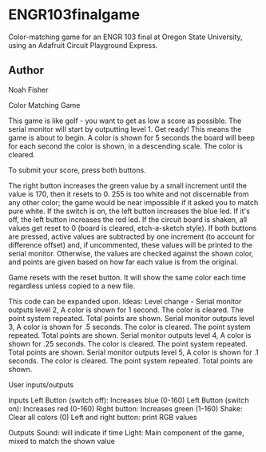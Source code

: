 # ENGR103finalgame
Color-matching game for an ENGR 103 final at Oregon State University, using an Adafruit Circuit Playground Express. 

## Author
Noah Fisher

Color Matching Game

This game is like golf - you want to get as low a score as possible. 
The serial monitor will start by outputting level 1. Get ready! This means the game is about to begin.
A color is shown for 5 seconds the board will beep for each second the color is shown, in a descending scale. The color is cleared.

To submit your score, press both buttons. 

The right button increases the green value by a small increment until the value is 170, then it resets to 0. 255 is too white and not discernable from any other color; the game would be near impossible if it asked you to match pure white. 
If the switch is on, the left button increases the blue led. If it's off, the left button increases the red led. 
If the circuit board is shaken, all values get reset to 0 (board is cleared, etch-a-sketch style). 
If both buttons are pressed, active values are subtracted by one increment (to account for difference offset) and, if uncommented, these values will be printed to the serial monitor. Otherwise, the values are checked against the shown color, and points are given based on how far each value is from the original. 

Game resets with the reset button. It will show the same color each time regardless unless copied to a new file.

This code can be expanded upon. Ideas:
Level change -
Serial monitor outputs level 2, A color is shown for 1 second. The color is cleared. The point system repeated. Total points are shown.
Serial monitor outputs level 3, A color is shown for .5 seconds. The color is cleared. The point system repeated. Total points are shown.
Serial monitor outputs level 4, A color is shown for .25 seconds. The color is cleared. The point system repeated. Total points are shown.
Serial monitor outputs level 5, A color is shown for .1 seconds. The color is cleared. The point system repeated. Total points are shown.


User inputs/outputs 

Inputs
Left Button (switch off): Increases blue (0-160)
Left Button (switch on): Increases red (0-160)
Right button: Increases green (1-160)
Shake: Clear all colors (0)
Left and right button: print RGB values

Outputs
Sound: will indicate if time
Light: Main component of the game, mixed to match the shown value
